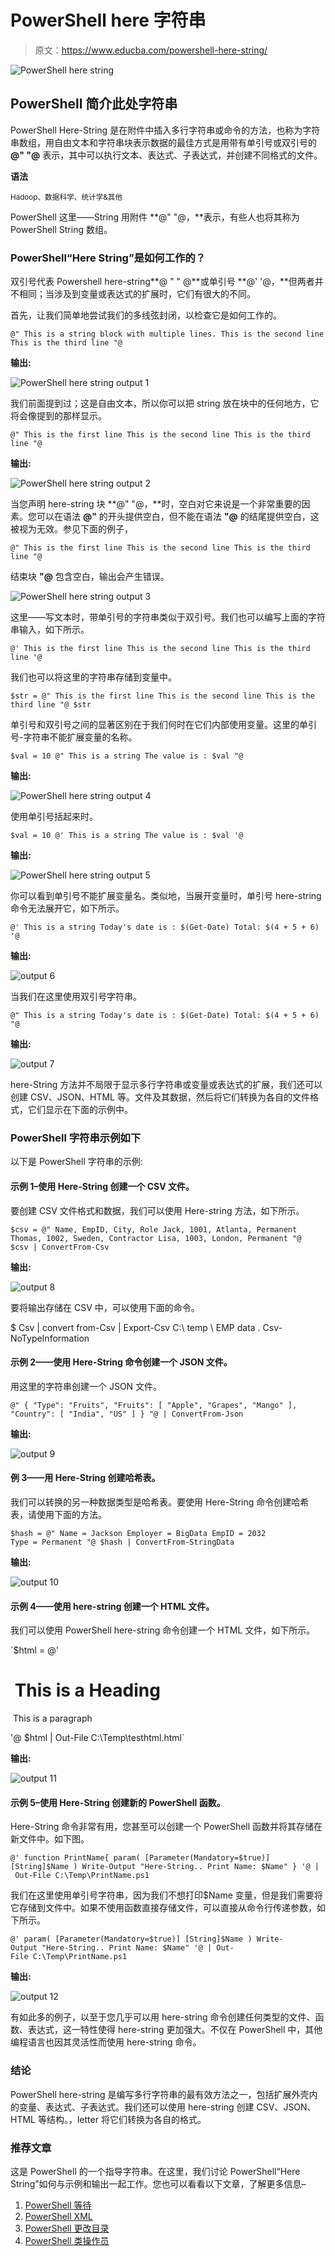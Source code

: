 # PowerShell here 字符串

> 原文：<https://www.educba.com/powershell-here-string/>

![PowerShell here string](img/045d5dc5f34bce5a37b4af050b499afe.png)



## PowerShell 简介此处字符串

PowerShell Here-String 是在附件中插入多行字符串或命令的方法，也称为字符串数组，用自由文本和字符串块表示数据的最佳方式是用带有单引号或双引号的 **@" "@** 表示，其中可以执行文本、表达式、子表达式，并创建不同格式的文件。

**语法**

<small>Hadoop、数据科学、统计学&其他</small>

PowerShell 这里——String 用附件 **@" "@，**表示，有些人也将其称为 PowerShell String 数组。

### PowerShell“Here String”是如何工作的？

双引号代表 Powershell here-string**@ " " @**或单引号 **@' '@，**但两者并不相同；当涉及到变量或表达式的扩展时，它们有很大的不同。

首先，让我们简单地尝试我们的多线弦封闭，以检查它是如何工作的。

`@"
This is a string block with multiple lines.
This is the second line
This is the third line
"@`

**输出:**

![PowerShell here string output 1](img/910e0459e74bff4ea86c16b9cc12805b.png)



我们前面提到过；这是自由文本，所以你可以把 string 放在块中的任何地方，它将会像提到的那样显示。

`@"
This is the first line
This is the second line
This is the third line
"@`

**输出:**

![PowerShell here string output 2](img/64e5ac3c93a49a12f4af394c416af227.png)



当您声明 here-string 块 **@" "@，**时，空白对它来说是一个非常重要的因素。您可以在语法 **@"** 的开头提供空白，但不能在语法 **"@** 的结尾提供空白，这被视为无效。参见下面的例子，

`@"
This is the first line
This is the second line
This is the third line
"@`

结束块 **"@** 包含空白，输出会产生错误。

![PowerShell here string output 3](img/75fc4c129e713f0bc43988e15c897ef4.png)



这里——写文本时，带单引号的字符串类似于双引号。我们也可以编写上面的字符串输入，如下所示。

`@'
This is the first line
This is the second line
This is the third line
'@`

我们也可以将这里的字符串存储到变量中。

`$str = @"
This is the first line
This is the second line
This is the third line
"@
$str`

单引号和双引号之间的显著区别在于我们何时在它们内部使用变量。这里的单引号-字符串不能扩展变量的名称。

`$val = 10
@"
This is a string
The value is : $val
"@`

**输出:**

![PowerShell here string output 4](img/622b50765ecc13d106960a754bbe47f1.png)



使用单引号括起来时。

`$val = 10
@'
This is a string
The value is : $val
'@`

**输出:**

![PowerShell here string output 5](img/6de440b64aa982f3a6a8c3a2de77b69d.png)



你可以看到单引号不能扩展变量名。类似地，当展开变量时，单引号 here-string 命令无法展开它，如下所示。

`@'
This is a string
Today's date is : $(Get-Date)
Total: $(4 + 5 + 6)
'@`

**输出:**

![output 6](img/a7c6d37bf6d49b92e05f0af529a5ab7f.png)



当我们在这里使用双引号字符串。

`@"
This is a string
Today's date is : $(Get-Date)
Total: $(4 + 5 + 6)
"@`

**输出:**

![output 7](img/a8043708fc90809ff7bd1582d71170e1.png)



here-String 方法并不局限于显示多行字符串或变量或表达式的扩展，我们还可以创建 CSV、JSON、HTML 等。文件及其数据，然后将它们转换为各自的文件格式，它们显示在下面的示例中。

### PowerShell 字符串示例如下

以下是 PowerShell 字符串的示例:

#### 示例 1–使用 Here-String 创建一个 CSV 文件。

要创建 CSV 文件格式和数据，我们可以使用 Here-string 方法，如下所示。

`$csv = @"
Name, EmpID, City, Role
Jack, 1001, Atlanta, Permanent
Thomas, 1002, Sweden, Contractor
Lisa, 1003, London, Permanent
"@
$csv | ConvertFrom-Csv`

**输出:**

![output 8](img/3f56ad823e643a489bcefffe29202260.png)



要将输出存储在 CSV 中，可以使用下面的命令。

$ Csv | convert from-Csv | Export-Csv C:\ temp \ EMP data . Csv-NoTypeInformation

#### 示例 2——使用 Here-String 命令创建一个 JSON 文件。

用这里的字符串创建一个 JSON 文件。

`@"
{
"Type": "Fruits",
"Fruits": [
"Apple",
"Grapes",
"Mango"
],
"Country": [
"India",
"US"
] }
"@ | ConvertFrom-Json`

**输出:**

![output 9](img/662b1952970b271083dde66967201640.png)



#### 例 3——用 Here-String 创建哈希表。

我们可以转换的另一种数据类型是哈希表。要使用 Here-String 命令创建哈希表，请使用下面的方法。

`$hash = @"
Name = Jackson
Employer = BigData
EmpID = 2032
Type = Permanent
"@
$hash | ConvertFrom-StringData`

**输出:**

![output 10](img/11566f9407a3d49a67ca95e46727e6b3.png)



#### 示例 4——使用 here-string 创建一个 HTML 文件。

我们可以使用 PowerShell here-string 命令创建一个 HTML 文件，如下所示。

`$html = @'
<!DOCTYPE html>
<html>
<head>
<title> PowerShell HTML Page </title>
</head>
<body>
<h1> This is a Heading </h1>
<p> This is a paragraph </p>
</body>
</html>
'@
$html | Out-File C:\Temp\testhtml.html`

**输出:**

![output 11](img/3b3ffe2f3c24ee7d75381c1b6dbfb6ef.png)



#### 示例 5–使用 Here-String 创建新的 PowerShell 函数。

Here-String 命令非常有用，您甚至可以创建一个 PowerShell 函数并将其存储在新文件中。如下图。

`@'
function PrintName{
param(
[Parameter(Mandatory=$true)] [String]$Name
)
Write-Output "Here-String.. Print Name: $Name"
}
'@ | Out-File C:\Temp\PrintName.ps1`

我们在这里使用单引号字符串，因为我们不想打印$Name 变量，但是我们需要将它存储到文件中。如果不使用函数直接存储文件，可以直接从命令行传递参数，如下所示。

`@'
param(
[Parameter(Mandatory=$true)] [String]$Name
)
Write-Output "Here-String.. Print Name: $Name"
'@ | Out-File C:\Temp\PrintName.ps1`

**输出:**

![output 12](img/da3db658e44260752ad4b23a12e2c51e.png)



有如此多的例子，以至于您几乎可以用 here-string 命令创建任何类型的文件、函数、表达式，这一特性使得 here-string 更加强大。不仅在 PowerShell 中，其他编程语言也因其灵活性而使用 here-string 命令。

### 结论

PowerShell here-string 是编写多行字符串的最有效方法之一，包括扩展外壳内的变量、表达式、子表达式。我们还可以使用 here-string 创建 CSV、JSON、HTML 等结构。，letter 将它们转换为各自的格式。

### 推荐文章

这是 PowerShell 的一个指导字符串。在这里，我们讨论 PowerShell“Here String”如何与示例和输出一起工作。您也可以看看以下文章，了解更多信息–

1.  [PowerShell 等待](https://www.educba.com/powershell-wait/)
2.  [PowerShell XML](https://www.educba.com/powershell-xml/)
3.  [PowerShell 更改目录](https://www.educba.com/powershell-change-directory/)
4.  [PowerShell 类操作员](https://www.educba.com/powershell-like-operator/)





